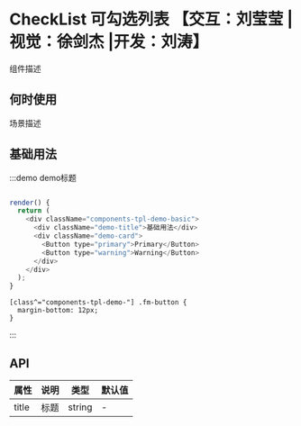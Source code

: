 # CheckList 可勾选列表 【交互：刘莹莹 |视觉：徐剑杰 |开发：刘涛】

组件描述

## 何时使用

场景描述

## 基础用法

:::demo demo标题

```js

render() {
  return (
    <div className="components-tpl-demo-basic">
      <div className="demo-title">基础用法</div>
      <div className="demo-card">
        <Button type="primary">Primary</Button>
        <Button type="warning">Warning</Button>
      </div>
    </div>
  );
}
```

```less
[class^="components-tpl-demo-"] .fm-button {
  margin-bottom: 12px;
}
```

:::

## API

| 属性 | 说明         | 类型                                            | 默认值    |
| ---- | ------------ | ----------------------------------------------- | --------- |
| title | 标题 | string | - |


